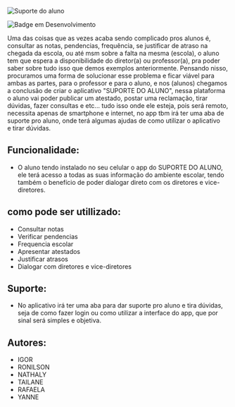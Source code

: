 ![Suporte do aluno](https://user-images.githubusercontent.com/130578389/236343228-e2ec309e-eee3-4073-bc3a-f59a8eacd0c4.jpg)

![Badge em Desenvolvimento](http://img.shields.io/static/v1?label=STATUS&message=EM%20DESENVOLVIMENTO&color=GREEN&style=for-the-badge) 

Uma das coisas que as vezes acaba sendo complicado pros alunos é, consultar as notas, pendencias, frequência, se justificar de atraso na chegada da escola, ou até msm sobre a falta na mesma (escola), o aluno tem que espera a disponibilidade do diretor(a) ou professor(a), pra poder saber sobre tudo isso que demos exemplos anteriormente. Pensando nisso, procuramos uma forma de solucionar esse problema e ficar viável para ambas as partes, para o professor e para o aluno, e nos (alunos) chegamos a conclusão de criar o aplicativo "SUPORTE DO ALUNO", nessa plataforma o aluno vai poder publicar um atestado, postar uma reclamação, tirar dúvidas, fazer consultas e etc... tudo isso onde ele esteja, pois será remoto, necessita apenas de smartphone e internet, no app tbm irá ter uma aba de suporte pro aluno, onde terá algumas ajudas de como utilizar o aplicativo e tirar dúvidas.

##  Funcionalidade:
* O aluno tendo instalado no seu celular o app do SUPORTE DO ALUNO, ele terá acesso a todas as suas informação do ambiente escolar, tendo também o benefício de poder dialogar direto com os diretores e vice-diretores.

## como pode ser utillizado:
* Consultar notas
*  Verificar pendencias
* Frequencia escolar
* Apresentar atestados
* Justificar atrasos
* Dialogar com diretores e vice-diretores

## Suporte:
* No aplicativo irá ter uma aba para dar suporte pro aluno e tira dúvidas, seja de como fazer login ou como utilizar a interface do app, que por sinal será simples e objetiva.

## Autores:
* IGOR
* RONILSON
* NATHALY
* TAILANE
* RAFAELA
* YANNE

